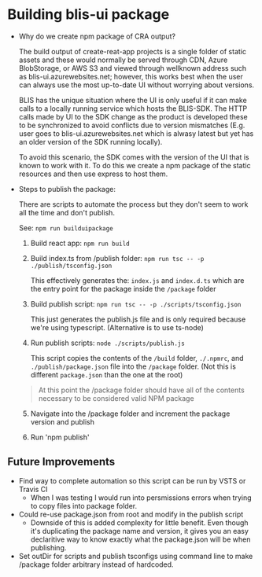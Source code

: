 # Building blis-ui package

- Why do we create npm package of CRA output?

  The build output of create-reat-app projects is a single folder of static assets and these would normally be served through CDN, Azure BlobStorage, or AWS S3 and viewed through wellknown address such as blis-ui.azurewebsites.net; however, this works best when the user can always use the most up-to-date UI without worrying about versions.
  
  BLIS has the unique situation where the UI is only useful if it can make calls to a locally running service which hosts the BLIS-SDK. The HTTP calls made by UI to the SDK change as the product is developed these to be synchronized to avoid conflicts due to version mismatches (E.g. user goes to blis-ui.azurewebsites.net which is alwasy latest but yet has an older version of the SDK running locally).

  To avoid this scenario, the SDK comes with the version of the UI that is known to work with it. To do this we create a npm package of the static resources and then use express to host them.

- Steps to publish the package:

  There are scripts to automate the process but they don't seem to work all the time and don't publish.

  See: `npm run builduipackage`

  1. Build react app: `npm run build`
  2. Build index.ts from /publish folder: `npm run tsc -- -p ./publish/tsconfig.json`

     This effectively generates the: `index.js` and `index.d.ts` which are the entry point for the package inside the `/package` folder

  3. Build publish script: `npm run tsc -- -p ./scripts/tsconfig.json`

     This just generates the publish.js file and is only required because we're using typescript. (Alternative is to use ts-node)

  4. Run publish scripts: `node ./scripts/publish.js`

     This script copies the contents of the `/build` folder, `./.npmrc`, and `./publish/package.json` file into the `/package` folder. (Not this is different `package.json` than the one at the root)

  > At this point the /package folder should have all of the contents necessary to be considered valid NPM package

  5. Navigate into the /package folder and increment the package version and publish

  6. Run 'npm publish'


## Future Improvements

- Find way to complete automation so this script can be run by VSTS or Travis CI
  - When I was testing I would run into persmissions errors when trying to copy files into package folder.
- Could re-use package.json from root and modify in the publish script
  - Downside of this is added complexity for little benefit.  Even though it's duplicating the package name and version, it gives you an easy declaritive way to know exactly what the package.json will be when publishing.
- Set outDir for scripts and publish tsconfigs using command line to make /package folder arbitrary instead of hardcoded.